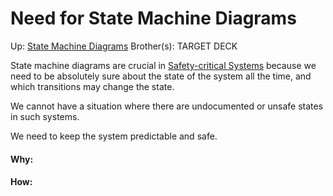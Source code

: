 # Need for State Machine Diagrams

Up: [State Machine Diagrams](state_machine_diagrams)
Brother(s):
TARGET DECK

State machine diagrams are crucial in [Safety-critical Systems](safety-critical_systems) because we need to be absolutely sure about the state of the system all the time, and which transitions may change the state.

We cannot have a situation where there are undocumented or unsafe states in such systems.

We need to keep the system predictable and safe.





































#### Why:
#### How:










